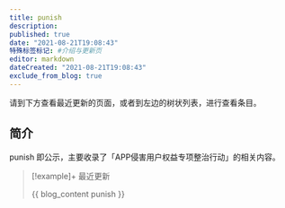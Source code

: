 ```yaml
---
title: punish
description:
published: true
date: "2021-08-21T19:08:43"
特殊标签标记: #介绍与更新页
editor: markdown
dateCreated: "2021-08-21T19:08:43"
exclude_from_blog: true
---
```


请到下方查看最近更新的页面，或者到左边的树状列表，进行查看条目。

## 简介

punish 即公示，主要收录了「APP侵害用户权益专项整治行动」的相关内容。

> [!example]+ 最近更新
>
> {{ blog_content punish }}
